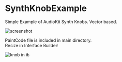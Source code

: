 # SynthKnobExample

Simple Example of AudioKit Synth Knobs. Vector based. 

![screenshot](http://imgur.com/ebuE9sp.png)

PaintCode file is included in main directory.  
Resize in Interface Builder!

![knob in ib](https://i.imgflip.com/1svkul.gif)

